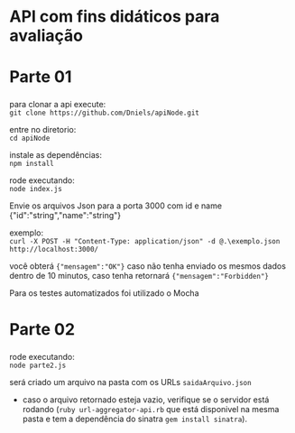 # API com fins didáticos para avaliação <h1>

# Parte 01 <h3>

para clonar a api execute:    
`git clone https://github.com/Dniels/apiNode.git` 


entre no diretorio:    
`cd apiNode`


instale as dependências:    
`npm install`


rode executando:    
`node index.js`


Envie os arquivos Json para a porta 3000 com id e name {"id":"string","name":"string"}

exemplo:  
`curl -X POST -H "Content-Type: application/json" -d @.\exemplo.json http://localhost:3000/`

você obterá ` {"mensagem":"OK"} ` caso não tenha enviado os mesmos dados dentro de 10 minutos, caso tenha retornará ` {"mensagem":"Forbidden"} ` 

 Para os testes automatizados foi utilizado o Mocha

 # Parte 02 <h3>

 rode executando:    
`node parte2.js`

será criado um arquivo na pasta com os URLs `saidaArquivo.json`


* caso o arquivo retornado esteja vazio, verifique se o servidor está rodando (`ruby url-aggregator-api.rb` que está disponivel na mesma pasta e tem a dependência do sinatra `gem install sinatra`).